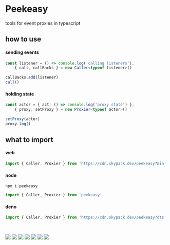 # Peekeasy

tools for event proxies in typescript

## how to use

#### sending events
```ts
const listener = () => console.log('calling listeners'),
    { call, callBacks } = new Caller<typeof listener>()
    
callBacks.add(listener)
call()

```

#### holding state
```ts
const actor = { act: () => console.log('proxy state') },
    { proxy, setProxy } = new Proxier<typeof actor>()
    
setProxy(actor)
proxy.log()

```

## what to import

#### web
```js
import { Caller, Proxier } from 'https://cdn.skypack.dev/peekeasy?min'
```

#### node
```
npm i peekeasy
```
```js
import { Caller, Proxier } from 'peekeasy'
```

#### deno
```ts
import { Caller, Proxier } from 'https://cdn.skypack.dev/peekeasy?dts'
```

<br>

![](https://img.shields.io/npm/v/mealtime?style=for-the-badge&label=version&logo=npm&color=CB3837) ![](https://img.shields.io/badge/docs-CC%20BY--ND%204.0-f8722a?logo=creativecommons&style=for-the-badge) ![](https://img.shields.io/badge/format-prettier-f8bc45?style=for-the-badge&logo=prettier) ![](https://img.shields.io/npm/l/mealtime?style=for-the-badge&color=3DA639&logo=opensourceinitiative) ![](https://img.shields.io/badge/lang-ts-3178c6?logo=typescript&style=for-the-badge) ![](https://img.shields.io/badge/lint-es-4B32C3?logo=eslint&style=for-the-badge&logoColor=4B32C3) ![](https://img.shields.io/badge/style-google-blueviolet?style=for-the-badge&logo=google&label=style&logoColor=blueviolet)
